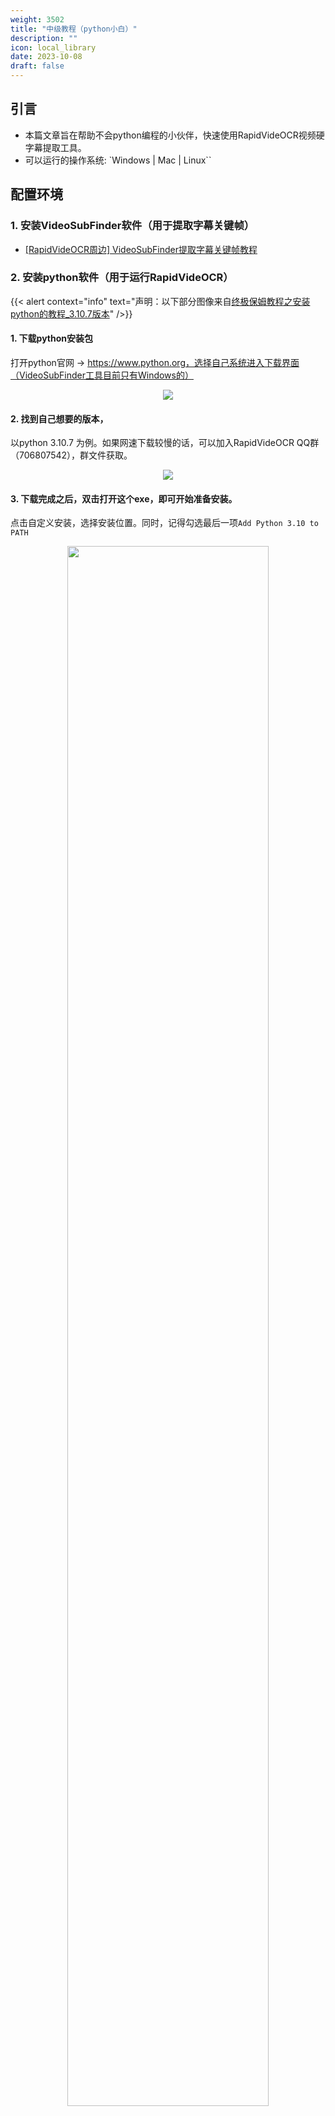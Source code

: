 ```yaml
---
weight: 3502
title: "中级教程（python小白）"
description: ""
icon: local_library
date: 2023-10-08
draft: false
---
```


## 引言
- 本篇文章旨在帮助不会python编程的小伙伴，快速使用RapidVideOCR视频硬字幕提取工具。
- 可以运行的操作系统: `Windows | Mac | Linux``

## 配置环境
### 1. 安装VideoSubFinder软件（用于提取字幕关键帧）
-  [[RapidVideOCR周边] VideoSubFinder提取字幕关键帧教程](https://blog.csdn.net/shiwanghualuo/article/details/129174857?spm=1001.2014.3001.5501)

### 2. 安装python软件（用于运行RapidVideOCR）
{{< alert context="info" text="声明：以下部分图像来自[终极保姆教程之安装python的教程_3.10.7版本](https://www.cnblogs.com/zyc-666/p/16689739.html)" />}}

#### 1. 下载python安装包
打开python官网 → https://www.python.org，选择自己系统进入下载界面（VideoSubFinder工具目前只有Windows的）
<div align="center">
    <img src="https://github.com/SWHL/RapidVideOCR/releases/download/v2.0.1/1.png">
</div>

#### 2. 找到自己想要的版本，
以python 3.10.7 为例。如果网速下载较慢的话，可以加入RapidVideOCR QQ群（706807542），群文件获取。
<div align="center">
    <img src="https://github.com/SWHL/RapidVideOCR/releases/download/v2.0.1/2.png">
</div>

#### 3. 下载完成之后，双击打开这个exe，即可开始准备安装。
点击自定义安装，选择安装位置。同时，记得勾选最后一项`Add Python 3.10 to PATH`
<div align="center">
    <img src="https://github.com/SWHL/RapidVideOCR/releases/download/v2.0.1/3.png" width=80%>
</div>

#### 4. 直接点击下一步
<div align="center">
    <img src="https://github.com/SWHL/RapidVideOCR/releases/download/v2.0.1/4.png" width=80%>
</div>

#### 5. 勾选改路径
<div align="center">
    <img src="https://github.com/SWHL/RapidVideOCR/releases/download/v2.0.1/5.png" width=80%>
</div>

#### 6. 点击Install，等待安装完毕即可。
<div align="center">
    <img src="https://github.com/SWHL/RapidVideOCR/releases/download/v2.0.1/6.png" width=80%>
</div>

#### 7. `Win + r` 输入`cmd`，回车，进入命令窗口
<div align="center">
    <img src="https://github.com/SWHL/RapidVideOCR/releases/download/v2.0.1/7.png" width=80%>
</div>

#### 8. 输入python，看是否出现类似下图样子，如出现，证明安装成功
<div align="center">
    <img src="https://github.com/SWHL/RapidVideOCR/releases/download/v2.0.1/8.png">
</div>

#### 9. 添加`Scripts`目录到环境变量中
-  `Win + q` 输入“编辑” → 点击**编辑系统环境变量**
    <div align="center">
        <img src="https://github.com/SWHL/RapidVideOCR/releases/download/v2.0.1/9.png" width=80%>
    </div>

- 打开**环境变量** → **用户变量** → **Path** → **编辑**
    <div align="center">
        <img src="https://github.com/SWHL/RapidVideOCR/releases/download/v2.0.1/10.png">
    </div>

- 新建Python安装目录下的Script目录路径，如下图所示，记得点击保存哈。
<div align="center">
    <img src="https://github.com/SWHL/RapidVideOCR/releases/download/v2.0.1/11.png">
</div>

### 3. 安装RapidVideOCR工具
#### 1. `Win + r` 输入`cmd`，回车，进入命令窗口
<div align="center">
    <img src="https://github.com/SWHL/RapidVideOCR/releases/download/v2.0.1/12.png">
</div>

#### 2. 安装`rapid_videocr`
```bash {linenos=table}
pip install rapid_videocr -i https://pypi.tuna.tsinghua.edu.cn/simple/
```
<div align="center">
    <img src="https://github.com/SWHL/RapidVideOCR/releases/download/v2.0.1/13.png">
</div>

#### 3. 测试是否安装成功，输入`rapid_videocr -h`,如果出现类似下图输出，则说明安装成功。
<div align="center">
    <img src="https://github.com/SWHL/RapidVideOCR/releases/download/v2.0.1/14.png">
</div>

#### 4. 命令行使用
`Win + r` 输入`cmd`，回车，进入命令行窗口

```bash {linenos=table}
rapid_videocr -i RGBImages -s result -m concat
```
其中`RGBImages`为VideoSubFinder软件生成，可以自定义，例如：`G:\ProgramFiles\_self\RapidVideOCR\test_files\RGBImages` 等等。

<div align="center">
    <img src="https://github.com/SWHL/RapidVideOCR/releases/download/v2.0.1/15.png">
</div>

#### 5. 脚本使用
1. 在桌面上新建TXT文件，命名为`rapid_videocr.py`，注意后缀名改为`*.py`。
2. 用记事本打开，将以下代码拷贝到`rapid_videocr.py`里面
    ```python {linenos=table}
    from rapid_videocr import RapidVideOCR

    # RapidVideOCR有两个初始化参数
    # is_concat_rec: 是否用单张图识别，默认是False，也就是默认用单图识别
    # concat_batch: 叠图识别的图像张数，默认10，可自行调节
    # out_format: 输出格式选择，[srt, txt, all], 默认是 all
    # is_print_console: 是否打印结果，[0, 1], 默认是0，不打印
    extractor = RapidVideOCR(is_concat=False, out_format='all', is_print_console=False)

    rgb_dir = 'test_files/TXTImages'

    save_dir = 'result'
    extractor(rgb_dir, save_dir)
    ```
3. 更改`rgb_dir` 后面的目录为VideoSubFinder生成的`RGBImages`目录路径。
{{< tabs tabTotal="2">}}
{{% tab tabName="Windows下路径写法" %}}

```python {linenos=table}
rgb_dir = r'G:\ProgramFiles\_self\RapidVideOCR\test_files\RGBImages'
```

{{% /tab %}}
{{% tab tabName="Linux/Mac下路径写法" %}}

```python {linenos=table}
rgb_dir = 'test_files/TXTImages'
```

{{% /tab %}}
{{< /tabs >}}
4. `Win + r` 打开终端输入以下代码，回车执行即可。
    ```bash {linenos=table}
    $ cd Desktop
    $ python rapid_videocr.py
    ```
    <div align="center">
        <img src="https://github.com/SWHL/RapidVideOCR/releases/download/v2.0.1/16.png">
    </div>
